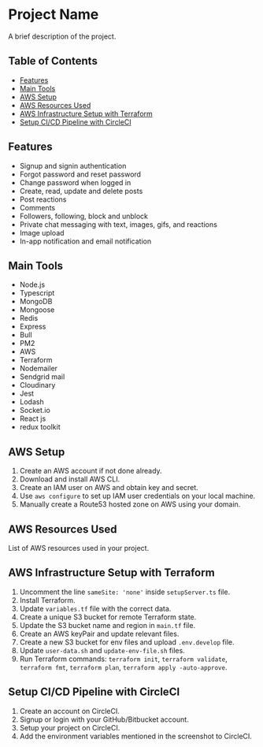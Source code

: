 # Project Name

A brief description of the project.

## Table of Contents

- [Features](#features)
- [Main Tools](#main-tools)
- [AWS Setup](#aws-setup)
- [AWS Resources Used](#aws-resources-used)
- [AWS Infrastructure Setup with Terraform](#aws-infrastructure-setup-with-terraform)
- [Setup CI/CD Pipeline with CircleCI](#setup-cicd-pipeline-with-circleci)

## Features

- Signup and signin authentication
- Forgot password and reset password
- Change password when logged in
- Create, read, update and delete posts
- Post reactions
- Comments
- Followers, following, block and unblock
- Private chat messaging with text, images, gifs, and reactions
- Image upload
- In-app notification and email notification

## Main Tools

- Node.js
- Typescript
- MongoDB
- Mongoose
- Redis
- Express
- Bull
- PM2
- AWS
- Terraform
- Nodemailer
- Sendgrid mail
- Cloudinary
- Jest
- Lodash
- Socket.io
- React js
- redux toolkit

## AWS Setup

1. Create an AWS account if not done already.
2. Download and install AWS CLI.
3. Create an IAM user on AWS and obtain key and secret.
4. Use `aws configure` to set up IAM user credentials on your local machine.
5. Manually create a Route53 hosted zone on AWS using your domain.

## AWS Resources Used

List of AWS resources used in your project.

## AWS Infrastructure Setup with Terraform

1. Uncomment the line `sameSite: 'none'` inside `setupServer.ts` file.
2. Install Terraform.
3. Update `variables.tf` file with the correct data.
4. Create a unique S3 bucket for remote Terraform state.
5. Update the S3 bucket name and region in `main.tf` file.
6. Create an AWS keyPair and update relevant files.
7. Create a new S3 bucket for env files and upload `.env.develop` file.
8. Update `user-data.sh` and `update-env-file.sh` files.
9. Run Terraform commands: `terraform init`, `terraform validate`, `terraform fmt`, `terraform plan`, `terraform apply -auto-approve`.

## Setup CI/CD Pipeline with CircleCI

1. Create an account on CircleCI.
2. Signup or login with your GitHub/Bitbucket account.
3. Setup your project on CircleCI.
4. Add the environment variables mentioned in the screenshot to CircleCI.

